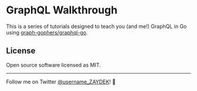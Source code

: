 # GraphQL Walkthrough

This is a series of tutorials designed to teach you (and me!) GraphQL in Go using [graph-gophers/graphql-go](https://godoc.org/github.com/graph-gophers/graphql-go).

<!-- [The first tutorial](https://github.com/ZAYDEK/graph-gophers-walkthrough/blob/master/main-1.go) just confirms whether or not we imported [graph-gophers/graphql-go](https://godoc.org/github.com/graph-gophers/graphql-go) correctly and that it compiles. [In the second to last tutorial](https://github.com/ZAYDEK/graph-gophers-walkthrough/blob/master/main-6.go), we prepare a basic Postgres database with mock data, and interact with it in Go using a GraphQL-powered backend. [And last tutorial](https://github.com/ZAYDEK/graph-gophers-walkthrough/blob/master/main-7.go) demonstrates how to query our GraphQL server, and finally, how to respond to queries over HTTP. -->

<!-- This tutorial series is designed for anyone interested in [graph-gophers/graphql-go](https://godoc.org/github.com/graph-gophers/graphql-go) and assumes a basic understanding of Go and GraphQL. -->

<!--

You’re more than welcome to connect with me on Twitter [@username_ZAYDEK](https://twitter.com/username_ZAYDEK).

Thanks! 🦕

-->

## License

Open source software licensed as MIT.

---

Follow me on Twitter [@username_ZAYDEK](https://twitter.com/username_ZAYDEK)! 🖖

